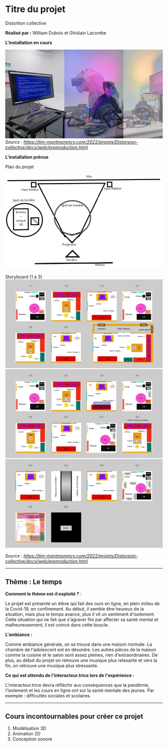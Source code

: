 # Titre du projet
Distortion collective

**Réalisé par :** William Dubois et Ghislain Lacombe

**L'installation en cours** 

![journal collectif](medias/photographies/journal_collectif.png)
*Source : https://tim-montmorency.com/2022/projets/Distorsion-collective/docs/web/preproduction.html*


**L'installation prévue** 

Plan du projet

![photo plan](medias/photographies/plan_version_2.png)

Storyboard (1 à 3)
![storyboard partie 1](medias/photographies/storyboard_1.png)
![storyboard partie 2](medias/photographies/storyboard_2.png)
![storyboard partie 3](medias/photographies/storyboard_3.png)

*Source : https://tim-montmorency.com/2022/projets/Distorsion-collective/docs/web/preproduction.html*

---

## Thème : Le temps

**Comment le thème est-il exploité ?** :

Le projet est présente un élève qui fait des ours en ligne, en plein milieu de la Covid-19, en confinement. Au début, il semble être heureux de la situation, mais plus le temps avance, plus il vit un sentiment d'isolement. Cette situation qui ne fait que s'agraver fini par affecter sa santé mental et malheureusement, il est coincé dans cette boucle.  

**L'ambiance :**

Comme ambiance  générale, on se trouve dans une maison normale. La chambre de l'adolescent est en désordre. Les autres pièces de la maison comme la cuisine et le salon sont assez pleines, rien d'extraordinaires. De plus, au début du projet on retrouve une musique plus relaxante et vers la fin, on retrouve une musique plus stressante.  

**Ce qui est attendu de l'interacteur.trice lors de l'expérience :**

L'interacteur.trice devra réfléchir aux conséquences que la pandémie, l'isolement et les cours en ligne ont sur la santé mentale des jeunes. Par exemple : difficultés sociales et scolaires.

---

## Cours incontournables pour créer ce projet

1. Modélisation 3D
2. Animation 2D
3. Conception sonore


